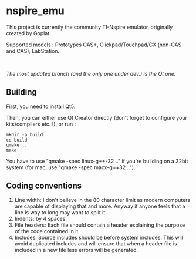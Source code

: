 nspire_emu
==========

This project is currently the community TI-Nspire emulator, originally created by Goplat.

Supported models : Prototypes CAS+, Clickpad/Touchpad/CX (non-CAS and CAS), LabStation.

 

*The most updated branch (and the only one under dev.) is the Qt one.*

Building
--------

First, you need to install Qt5.

Then, you can either use Qt Creator directly (don't forget to configure your kits/compilers etc. !), or run :

```
mkdir -p build
cd build
qmake ..
make
```

You have to use "qmake -spec linux-g++-32 .." if you're building on a 32bit system (for mac, use "qmake -spec macx-g++32 ..").

Coding conventions
------------------

1. Line width: I don't believe in the 80 character limit as modern computers are capable of displaying that and more. Anyway if anyone feels that a line is way to long may want to split it.
2. Indents: by 4 spaces.
3. File headers: Each file should contain a header explaining the purpose of the code contained in it.
4. Includes: Source includes should be before system includes. This will avoid duplicated includes and will ensure that when a header file is included in a new file less errors will be generated.
